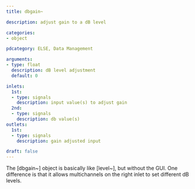 ```yaml
---
title: dbgain~

description: adjust gain to a dB level

categories:
- object

pdcategory: ELSE, Data Management

arguments:
- type: float
  description: dB level adjustment
  default: 0

inlets:
  1st:
  - type: signals
    description: input value(s) to adjust gain
  2nd:
  - type: signals
    description: db value(s)
outlets:
  1st:
  - type: signals
    description: gain adjusted input

draft: false
---
```


The [dbgain~] object is basically like [level~], but without the GUI. One difference is that it allows multichannels on the right inlet to set different dB levels.
